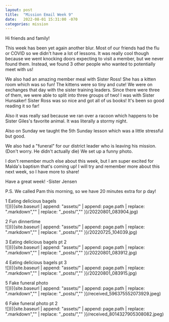 ```yaml
---
layout: post
title:  "Mission Email Week 9"
date:   2022-08-01 15:31:00 -070
categories: mission
---
```

Hi friends and family!

This week has been yet again another blur. Most of our friends had the flu or COVID so we didn't have a lot of lessons. It was really cool though because we went knocking doors expecting to visit a member, but we never found them. Instead, we found 3 other people who wanted to potentially meet with us!

We also had an amazing member meal with Sister Ross! She has a kitten room which was so fun! The kittens were so tiny and cute! We were on exchanges that day with the sister training leaders. Since there were three of them, we were able to split into three groups of two! I was with Sister Hunsaker! Sister Ross was so nice and got all of us books! It's been so good reading it so far!

Also it was really sad because we ran over a racoon which happens to be Sister Giles's favorite animal. It was literally a stormy night.

Also on Sunday we taught the 5th Sunday lesson which was a little stressful but good.

We also had a "funeral" for our district leader who is leaving his mission. (Don't worry. He didn't actually die) We set up a funny photo. 

I don't remember much else about this week, but I am super excited for Malda's baptism that's coming up! I will try and remember more about this next week, so I have more to share!

Have a great week!
-Sister Jensen

P.S. We called Pam this morning, so we have 20 minutes extra for p day!

1 Eating delicious bagels  
![]({{site.baseurl | append: "assets/" | append:  page.path | replace: ".markdown","" | replace: "_posts/",""  }}/20220801_083904.jpg)

2 Fun dinnertime  
![]({{site.baseurl | append: "assets/" | append:  page.path | replace: ".markdown","" | replace: "_posts/",""  }}/20220725_104039.jpg)

3 Eating delicious bagels pt 2  
![]({{site.baseurl | append: "assets/" | append:  page.path | replace: ".markdown","" | replace: "_posts/",""  }}/20220801_083912.jpg)

4 Eating delicious bagels pt 3  
![]({{site.baseurl | append: "assets/" | append:  page.path | replace: ".markdown","" | replace: "_posts/",""  }}/20220801_083915.jpg)

5 Fake funeral photo  
![]({{site.baseurl | append: "assets/" | append:  page.path | replace: ".markdown","" | replace: "_posts/",""  }}/received_596375552073929.jpeg)

6 Fake funeral photo pt 2  
![]({{site.baseurl | append: "assets/" | append:  page.path | replace: ".markdown","" | replace: "_posts/",""  }}/received_8014327905308082.jpeg)

